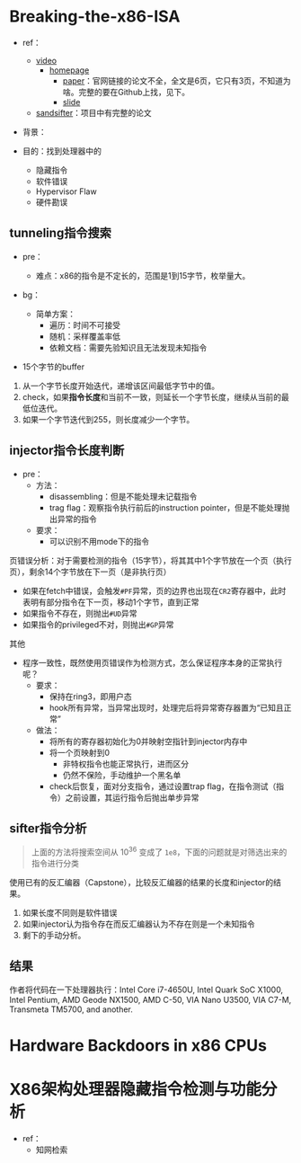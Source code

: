 # Breaking-the-x86-ISA

+ ref：
	+ [video](https://www.youtube.com/watch?v=KrksBdWcZgQ)
		+ [homepage](https://www.blackhat.com/us-17/briefings.html#breaking-the-x86-instruction-set)
			+ [paper](https://www.blackhat.com/docs/us-17/thursday/us-17-Domas-Breaking-The-x86-Instruction-Set-wp.pdf)：官网链接的论文不全，全文是6页，它只有3页，不知道为啥。完整的要在Github上找，见下。
			+ [slide](https://www.blackhat.com/docs/us-17/thursday/us-17-Domas-Breaking-The-x86-ISA.pdf)
	+ [sandsifter](https://github.com/xoreaxeaxeax/sandsifter)：项目中有完整的论文

+ 背景：
+ 目的：找到处理器中的
	+ 隐藏指令
	+ 软件错误
	+ Hypervisor Flaw
	+ 硬件勘误

## tunneling指令搜索

+ pre：
	+ 难点：x86的指令是不定长的，范围是1到15字节，枚举量大。
+ bg：
	+ 简单方案：
		+ 遍历：时间不可接受
		+ 随机：采样覆盖率低
		+ 依赖文档：需要先验知识且无法发现未知指令

+ 15个字节的buffer
1. 从一个字节长度开始迭代，递增该区间最低字节中的值。
2. check，如果**指令长度**和当前不一致，则延长一个字节长度，继续从当前的最低位迭代。
3. 如果一个字节迭代到255，则长度减少一个字节。

## injector指令长度判断

+ pre：
	+ 方法：
		+ disassembling：但是不能处理未记载指令
		+ trag flag：观察指令执行前后的instruction pointer，但是不能处理抛出异常的指令
	+ 要求：
		+ 可以识别不用mode下的指令

页错误分析：对于需要检测的指令（15字节），将其其中1个字节放在一个页（执行页），剩余14个字节放在下一页（是非执行页）
+ 如果在fetch中错误，会触发`#PF`异常，页的边界也出现在`CR2`寄存器中，此时表明有部分指令在下一页，移动1个字节，直到正常
+ 如果指令不存在，则抛出`#UD`异常
+ 如果指令的privileged不对，则抛出`#GP`异常

其他

+ 程序一致性，既然使用页错误作为检测方式，怎么保证程序本身的正常执行呢？
	+ 要求：
		+ 保持在ring3，即用户态
		+ hook所有异常，当异常出现时，处理完后将异常寄存器置为“已知且正常”
	+ 做法：
		+ 将所有的寄存器初始化为0并映射空指针到injector内存中
		+ 将一个页映射到0
			+ 非特权指令也能正常执行，进而区分
			+ 仍然不保险，手动维护一个黑名单
		+ check后恢复，面对分支指令，通过设置trap flag，在指令测试（指令）之前设置，其运行指令后抛出单步异常

## sifter指令分析
>上面的方法将搜索空间从 ${10}^{36}$ 变成了 `1e8`，下面的问题就是对筛选出来的指令进行分类

使用已有的反汇编器（Capstone），比较反汇编器的结果的长度和injector的结果。
1. 如果长度不同则是软件错误
2. 如果injector认为指令存在而反汇编器认为不存在则是一个未知指令
3. 剩下的手动分析。

## 结果

作者将代码在一下处理器执行：Intel Core i7-4650U, Intel Quark SoC X1000, Intel Pentium, AMD Geode NX1500, AMD C-50, VIA Nano U3500, VIA C7-M, Transmeta TM5700, and another.

# Hardware Backdoors in x86 CPUs

# X86架构处理器隐藏指令检测与功能分析

+ ref：
	+ 知网检索

